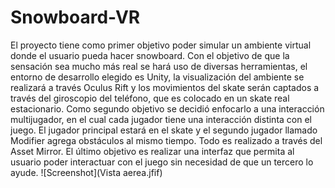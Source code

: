 # Snowboard-VR
El proyecto tiene como primer objetivo poder simular un ambiente virtual donde el usuario pueda hacer snowboard. Con el objetivo de  que la sensación sea mucho más real se hará uso de diversas herramientas, el entorno de desarrollo elegido es Unity, la visualización del ambiente se realizará a través Oculus Rift y los movimientos del skate serán captados a través del giroscopio del teléfono, que es colocado en un skate real estacionario.
Como segundo objetivo se decidió enfocarlo a una interacción multijugador, en el cual cada jugador tiene una interacción distinta con el juego. El jugador principal estará en el skate y el segundo jugador llamado Modifier agrega obstáculos al mismo tiempo. Todo es realizado a través del Asset Mirror. 
El último objetivo es realizar una interfaz que permita al usuario poder interactuar con el juego sin necesidad de que un tercero lo ayude. 
![Screenshot](Vista aerea.jfif)
